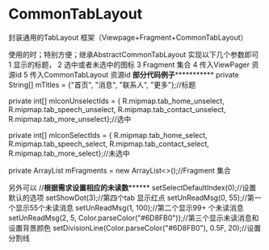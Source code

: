 # CommonTabLayout
封装通用的TabLayout 框架（Viewpage+Fragment+CommonTabLayout）

使用的时；特别方便；继承AbstractCommonTabLayout 实现以下几个参数即可
1 显示的标题，
2 选中或者未选中的图标
3 Fragment 集合 
4 传入ViewPager 资源id
5 传入CommonTabLayout 资源id
**********************部分代码例子*********************************
  private String[] mTitles = {"首页", "消息", "联系人", "更多"};//标题

  private int[] mIconUnselectIds = {
            R.mipmap.tab_home_unselect, R.mipmap.tab_speech_unselect,
            R.mipmap.tab_contact_unselect, R.mipmap.tab_more_unselect};//选中

  private int[] mIconSelectIds = {
            R.mipmap.tab_home_select, R.mipmap.tab_speech_select,
            R.mipmap.tab_contact_select, R.mipmap.tab_more_select};//未选中

 private ArrayList<Fragment> mFragments = new ArrayList<>();//Fragment 集合
 
 另外可以
  //****************根据需求设置相应的未读数**********************
        setSelectDefaultIndex(0);//设置默认的选项
        setShowDot(3);//第四个tab 显示红点
        setUnReadMsg(0, 55);//第一个显示55个未读消息
        setUnReadMsg(1, 100);//第二个显示99+ 个未读消息
        setUnReadMsg(2, 5, Color.parseColor("#6D8FB0"));//第三个显示未读消息和设置背景颜色
        setDivisionLine(Color.parseColor("#6D8FB0"), 0.5F, 20);//设置分割线
